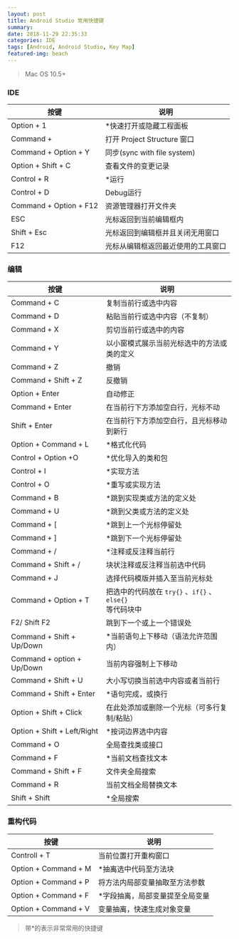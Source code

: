 ```yaml
---
layout: post
title: Android Studio 常用快捷键
summary: 
date: 2018-11-29 22:35:33
categories: IDE
tags: [Android, Android Studio, Key Map]
featured-img: beach
---
```


> Mac OS 10.5+

### IDE 

| 按键                   | 说明                               |
| ---------------------- | ---------------------------------- |
| Option + 1             | *快速打开或隐藏工程面板            |
| Command +              | 打开 Project Structure 窗口        |
| Command + Option + Y   | 同步(sync with file system)        |
| Option + Shift + C     | 查看文件的变更记录                 |
| Control + R            | *运行                              |
| Control + D            | Debug运行                          |
| Command + Option + F12 | 资源管理器打开文件夹               |
| ESC                    | 光标返回到当前编辑框内             |
| Shift + Esc            | 光标返回到编辑框并且关闭无用窗口   |
| F12                    | 光标从编辑框返回最近使用的工具窗口 |

### 编辑

| 按键                        | 说明                                                         |
| --------------------------- | ------------------------------------------------------------ |
| Command + C                 | 复制当前行或选中内容                                         |
| Command + D                 | 粘贴当前行或选中内容（不复制）                               |
| Command + X                 | 剪切当前行或选中的内容                                       |
| Command + Y                 | 以小窗模式展示当前光标选中的方法或类的定义                   |
| Command + Z                 | 撤销                                                         |
| Command + Shift + Z         | 反撤销                                                       |
| Option + Enter              | 自动修正                                                     |
| Command + Enter             | 在当前行下方添加空白行，光标不动                             |
| Shift + Enter               | 在当前行下方添加空白行，且光标移动到新行                     |
| Option + Command + L        | *格式化代码                                                  |
| Control + Option +O         | *优化导入的类和包                                            |
| Control + I                 | *实现方法                                                    |
| Control + O                 | *重写或实现方法                                              |
| Command + B                 | *跳到实现类或方法的定义处                                    |
| Command + U                 | *跳到父类或方法的定义处                                      |
| Command + [                 | *跳到上一个光标停留处                                        |
| Command + ]                 | *跳到下一个光标停留处                                        |
| Command + /                 | *注释或反注释当前行                                          |
| Command + Shift + /         | 块状注释或反注释当前选中代码                                 |
| Command + J                 | 选择代码模版并插入至当前光标处                               |
| Command + Option + T        | 把选中的代码放在 `try{}` 、`if{}` 、 `else{}` <br />等代码块中 |
| F2/ Shift F2                | 跳到下一个或上一个错误处                                     |
| Command + Shift + Up/Down   | *当前语句上下移动（语法允许范围内）                          |
| Command + option + Up/Down  | 当前内容强制上下移动                                         |
| Command + Shift + U         | 大小写切换当前选中内容或者当前行                             |
| Command + Shift + Enter     | *语句完成，或换行                                            |
| Option + Shift + Click      | 在此处添加或删除一个光标（可多行复制/粘贴）                  |
| Option + Shift + Left/Right | *按词边界选中内容                                            |
| Command + O                 | 全局查找类或接口                                             |
| Command + F                 | *当前文档查找文本                                            |
| Command + Shift + F         | 文件夹全局搜索                                               |
| Command + R                 | 当前文档全局替换文本                                         |
| Shift + Shift               | *全局搜索                                                    |

### 重构代码

| 按键                 | 说明                            |
| -------------------- | ------------------------------- |
| Controll + T         | 当前位置打开重构窗口            |
| Option + Command + M | *抽离选中代码至方法块           |
| Option + Command + P | 将方法内局部变量抽取至方法参数  |
| Option + Command + F | *字段抽离，局部变量提至全局变量 |
| Option + Command + V | 变量抽离，快速生成对象变量      |

> 带*的表示非常常用的快捷键